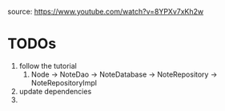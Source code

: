 source: https://www.youtube.com/watch?v=8YPXv7xKh2w


# TODOs
1. follow the tutorial
   1. Node -> NoteDao -> NoteDatabase -> NoteRepository -> NoteRepositoryImpl
2. update dependencies
3. 